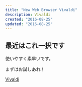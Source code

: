 ```yaml
---
title: "New Web Browser Vivaldi"
description: Vivaldi
created: "2016-08-25"
updated: "2016-08-25"
---
```


## 最近はこれ一択です

使いやすく素早いです。

まずはお試しあれ！

[Vivaldi](https://vivaldi.com?lang=ja_JP)
